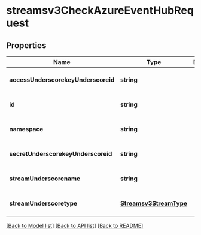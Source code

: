 # streamsv3CheckAzureEventHubRequest

## Properties
Name | Type | Description | Notes
------------ | ------------- | ------------- | -------------
**accessUnderscorekeyUnderscoreid** | **string** |  | [optional] [default to null]
**id** | **string** |  | [optional] [default to null]
**namespace** | **string** |  | [optional] [default to null]
**secretUnderscorekeyUnderscoreid** | **string** |  | [optional] [default to null]
**streamUnderscorename** | **string** |  | [optional] [default to null]
**streamUnderscoretype** | [**Streamsv3StreamType**](Streamsv3StreamType.md) |  | [optional] [default to null]

[[Back to Model list]](../README.md#documentation-for-models) [[Back to API list]](../README.md#documentation-for-api-endpoints) [[Back to README]](../README.md)


